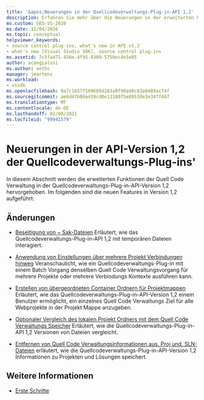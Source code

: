 ```yaml
---
title: '&apos;Neuerungen in der Quellcodeverwaltungs-Plug-in-API 1,2'
description: Erfahren Sie mehr über die Neuerungen in der erweiterten Funktionen der Quell Code Verwaltung in der API-Version 1,2 der Quellcodeverwaltungs-Plug-in.
ms.custom: SEO-VS-2020
ms.date: 11/04/2016
ms.topic: conceptual
helpviewer_keywords:
- source control plug-ins, what's new in API v1.2
- what's new [Visual Studio SDK], source control plug-ins
ms.assetid: 7c5fa471-456e-4f95-8309-5750ec4e5e85
author: acangialosi
ms.author: anthc
manager: jmartens
ms.workload:
- vssdk
ms.openlocfilehash: 9a7c1b57f509689d103a9f90a49c83a9489ac74f
ms.sourcegitcommit: ae6d47b09a439cd0e13180f5e89510e3e347fd47
ms.translationtype: MT
ms.contentlocale: de-DE
ms.lasthandoff: 02/08/2021
ms.locfileid: "99941579"
---
```

# <a name="what39s-new-in-the-source-control-plug-in-api-version-12"></a>Neuerungen in der API-Version 1,2 der Quellcodeverwaltungs-Plug-ins&#39;
In diesem Abschnitt werden die erweiterten Funktionen der Quell Code Verwaltung in der Quellcodeverwaltungs-Plug-in-API-Version 1,2 hervorgehoben. Im folgenden sind die neuen Features in Version 1,2 aufgeführt:

## <a name="changes"></a>Änderungen
- [Beseitigung von ~ Sak-Dateien](../../extensibility/internals/elimination-of-tilde-sak-files.md) Erläutert, wie das Quellcodeverwaltungs-Plug-in-API 1,2 mit temporären Dateien interagiert.

- [Anwendung von Einstellungen über mehrere Projekt Verbindungen hinweg](../../extensibility/internals/application-of-settings-across-multiple-project-connections.md) Veranschaulicht, wie ein Quellcodeverwaltungs-Plug-in mit einem Batch Vorgang denselben Quell Code Verwaltungsvorgang für mehrere Projekte oder mehrere Verbindungs Kontexte ausführen kann.

- [Erstellen von übergeordneten Container Ordnern für Projektmappen](../../extensibility/internals/creating-parent-container-folders-for-solutions.md) Erläutert, wie das Quellcodeverwaltungs-Plug-in-API-Version 1,2 einem Benutzer ermöglicht, ein einzelnes Quell Code Verwaltungs Ziel für alle Webprojekte in der Projekt Mappe anzugeben.

- [Optionaler Vergleich des lokalen Projekt Ordners mit dem Quell Code Verwaltungs Speicher](../../extensibility/internals/optional-comparison-of-local-project-folder-to-source-control-store.md) Erläutert, wie die Quellcodeverwaltungs-Plug-in-API 1,2 Versionen von Dateien vergleicht.

- [Entfernen von Quell Code Verwaltungsinformationen aus. Proj und. SLN-Dateien](../../extensibility/internals/removal-of-source-control-information-from-dot-proj-and-dot-sln-files.md) erläutert, wie die Quellcodeverwaltungs-Plug-in-API-Version 1,2 Informationen zu Projekten und Lösungen speichert.

## <a name="see-also"></a>Weitere Informationen
- [Erste Schritte](../../extensibility/internals/getting-started-with-source-control-plug-ins.md)
